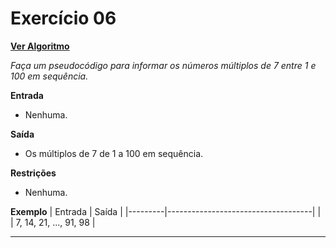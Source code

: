 # Exercício 06
[**Ver Algoritmo**](Algoritmo06.md)

*Faça um pseudocódigo para informar os números múltiplos de 7 entre 1 e 100
em sequência.*

**Entrada**

- Nenhuma.

**Saída**

- Os múltiplos de 7 de 1 a 100 em sequência.

**Restrições**

- Nenhuma.

**Exemplo**
| Entrada | Saída                              |
|---------|------------------------------------|
|         | 7, 14, 21, ..., 91, 98             |

---
